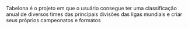 Tabelona é o projeto em que o usuário consegue ter uma classificação anual de diversos times das principais divisões das ligas mundiais e criar seus próprios campeonatos e formatos
